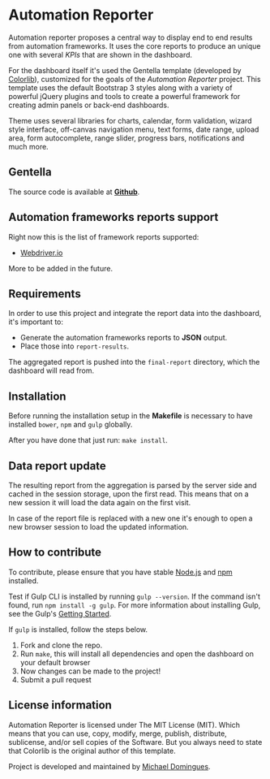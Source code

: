 # Automation Reporter  

Automation reporter proposes a central way to display end to end results from automation frameworks.
It uses the core reports to produce an unique one with several *KPIs* that are shown in the dashboard.

For the dashboard itself it's used the Gentella template (developed by [Colorlib](https://colorlib.com/ "Colorlib - Make Your First Blog")), customized for the goals of the *Automation Reporter* project. This template uses the default Bootstrap 3 styles along with a variety of powerful jQuery plugins and tools to create a powerful framework for creating admin panels or back-end dashboards.

Theme uses several libraries for charts, calendar, form validation, wizard style interface, off-canvas navigation menu, text forms, date range, upload area, form autocomplete, range slider, progress bars, notifications and much more.


## Gentella

The source code is available at **[Github](https://github.com/puikinsh/gentelella)**.

## Automation frameworks reports support

Right now this is the list of framework reports supported:

* [Webdriver.io](http://webdriver.io) 

More to be added in the future.

## Requirements

In order to use this project and integrate the report data into the dashboard, it's important to:

* Generate the automation frameworks reports to **JSON** output.
* Place those into `report-results`.


The aggregated report is pushed into the `final-report` directory, which the dashboard will read from.


## Installation

Before running the installation setup in the **Makefile** is necessary to have installed `bower`, `npm` and `gulp` globally.

After you have done that just run: `make install`.

## Data report update

The resulting report from the aggregation is parsed by the server side and cached in the session storage, upon the first read.
This means that on a new session it will load the data again on the first visit. 

In case of the report file is replaced with a new one it's enough to open a new browser session to load the updated information.

## How to contribute
To contribute, please ensure that you have stable [Node.js](https://nodejs.org/) and [npm](https://npmjs.com) installed.

Test if Gulp CLI is installed by running `gulp --version`.  If the command isn't found, run `npm install -g gulp`.  For more information about installing Gulp, see the Gulp's [Getting Started](https://github.com/gulpjs/gulp/blob/master/docs/getting-started.md).

If `gulp` is installed, follow the steps below.

1. Fork and clone the repo.
2. Run `make`, this will install all dependencies and open the dashboard on your default browser
3. Now changes can be made to the project!
4. Submit a pull request


## License information
Automation Reporter is licensed under The MIT License (MIT). Which means that you can use, copy, modify, merge, publish, distribute, sublicense, and/or sell copies of the Software. But you always need to state that Colorlib is the original author of this template.

Project is developed and maintained by [Michael Domingues](https://github.com/michaelDomingues).
